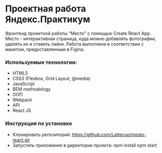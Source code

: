 # Проектная работа Яндекс.Практикум
Фронтенд проектной работы "Место" с помощью Create React App.
Место - интерактивная страница, куда можно добавлять фотографии, удалять их и ставить лайки. 
Работа выполнена в соответствии с макетом, предоставленным в Figma.
### Используемые технологии:
* HTML5
* CSS3 (Flexbox, Grid Layout, @media)
* JavaScript
* BEM methodology
* ООП
* Webpack
* API
* React JS
### Инструкция по установке
* Клонировать репозиторий:
https://github.com/Lattecup/mesto-react.git
* Запустить приложение в директории проекта:
npm install
npm start